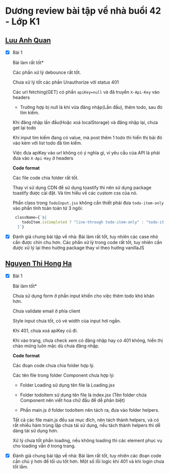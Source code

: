 # Dương review bài tập về nhà buổi 42 - Lớp K1

## [Luu Anh Quan](https://github.dev/anhquan2211/F8-OFFLINE/tree/main/f8-offline-day41)

- [x] Bài 1

  Bài làm rất tốt\*

  Các phần xử lý debounce rất tốt.

  Chưa xử lý tốt các phần Unauthorize với status 401

  Các url fetching(GET) có phần `apiKey=null` và đã truyền `X-Api-Key` vào headers

  - Trường hợp bị null là khi vừa đăng nhập(Lần đầu), thêm todo, sau đó tìm kiếm.

  Khi đăng nhập lần đầu(Hoặc xoá localStorage) và đăng nhập lại, chưa get lại todo

  Khi input tìm kiếm đang có value, mà post thêm 1 todo thì hiển thị bài đó vào kèm với list todo đã tìm kiếm.

  Việc đưa apiKey vào url không có ý nghĩa gì, vì yêu cầu của API là phải đưa vào `X-Api-Key` ở headers

  **Code format**

  Các file code chia folder rất tốt.

  Thay vì sử dụng CDN để sử dụng toastify thì nên sử dụng package toastify được cài đặt. Và tìm hiểu về các custom css của nó.

  Phần class trong `TodoInput.jsx` không cần thiết phải đưa `todo-item-only` vào phần tính toán toán tử 3 ngôi:

  ```jsx
   className={`${
      todoItem.isCompleted ? "line-through todo-item-only" : "todo-item-only"
    }`}
  ```

- [x] Đánh giá chung bài tập về nhà: Bài làm rất tốt, tuy nhiên các case nhỏ cần được chỉn chu hơn. Các phần xử lý trong code rất tốt, tuy nhiên cần được xử lý lại theo hướng package thay vì theo hướng vanillaJS

## [Nguyen Thi Hong Ha](https://github.dev/ha752002/f8-fullstack-k2/tree/main/Ex_ReactJs/day41)

- [x] Bài 1

  Bài làm tốt\*

  Chưa sử dụng form ở phần input khiến cho việc thêm todo khó khăn hơn.

  Chưa validate email ở phía client

  Style input chưa tốt, có vẻ width của input hơi ngắn.

  Khi 401, chưa xoá apiKey cũ đi.

  Khi vào trang, chưa check xem có đăng nhập hay có 401 không, hiển thị chào mừng luôn mặc dù chưa đăng nhập.

  **Code format**

  Các đoạn code chưa chia folder hợp lý.

  Các tên file trong folder Component chưa hợp lý:

  - Folder Loading sử dụng tên file là Loading.jsx

  - Folder todoItem sử dụng tên file là index.jsx (Tên folder chứa Component nên viết hoa chữ đầu để dễ phân biệt)

  - Phần main.js ở folder todoItem nên tách ra, đưa vào folder helpers.

  Tất cả các file main.js đều sai mục đích, nên tách thành helpers, và có rất nhiều hàm trùng lặp chưa tái sử dụng, nếu tách thành helpers thì dễ dàng tái sử dụng hơn.

  Xử lý chưa tốt phần loading, nếu không loading thì các element phục vụ cho loading vẫn ở trong trang.

- [x] Đánh giá chung bài tập về nhà: Bài làm rất tốt, tuy nhiên các đoạn code cần chú ý hơn để tối ưu tốt hơn. Một số lỗi logic khi 401 và khi login chưa tốt lắm.
